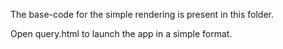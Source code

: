 The base-code for the simple rendering is present in this folder. 

Open query.html to launch the app in a simple format. 
